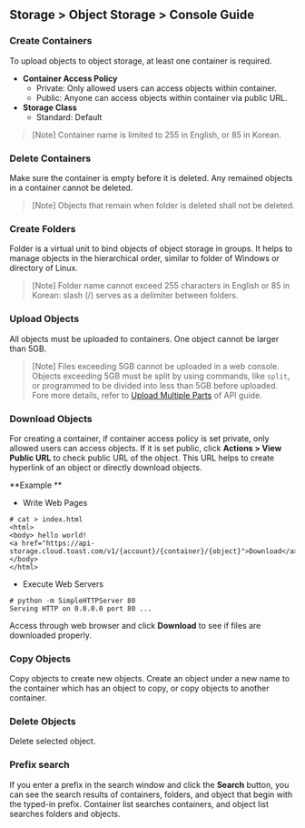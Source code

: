 ## Storage > Object Storage > Console Guide


### Create Containers 

To upload objects to object storage, at least one container is required. 

* **Container Access Policy**
    * Private: Only allowed users can access objects within container.
    * Public: Anyone can access objects within container via public URL.
* **Storage Class**
    * Standard: Default 

> [Note]
> Container name is limited to 255 in English, or 85 in Korean. 


### Delete Containers 
Make sure the container is empty before it is deleted. Any remained objects in a container cannot be deleted. 

> [Note]
> Objects that remain when folder is deleted shall not be deleted. 

### Create Folders 

Folder is a virtual unit to bind objects of object storage in groups. It helps to manage objects in the hierarchical order, similar to folder of Windows or directory of Linux. 

> [Note]
> Folder name cannot exceed 255 characters in English or 85 in Korean: slash (/) serves as a delimiter between folders. 


### Upload Objects 

All objects must be uploaded to containers. One object cannot be larger than 5GB. 

> [Note]
> Files exceeding 5GB cannot be uploaded in a web console. 
> Objects exceeding 5GB must be split by using commands, like  `split`, or programmed to be divided into less than 5GB before uploaded.  
> Fore more details, refer to [Upload Multiple Parts](api-guide/#_10) of API guide. 

### Download Objects 

For creating a container, if container access policy is set private, only allowed users can access objects. If it is set public, click **Actions > View Public URL** to check public URL of the object. This URL helps to create hyperlink of an object or directly download objects.   

**Example ** 

* Write Web Pages 

```
# cat > index.html
<html>
<body> hello world!
<a href="https://api-storage.cloud.toast.com/v1/{account}/{container}/{object}">Download</a>
</body>
</html>
```

* Execute Web Servers 

```
# python -m SimpleHTTPServer 80
Serving HTTP on 0.0.0.0 port 80 ...
```

Access through web browser and click **Download** to see if files are downloaded properly. 


### Copy Objects
Copy objects to create  new objects. Create an object under a new name to the container which has an object to copy, or copy objects to another container. 

### Delete Objects
Delete selected object.

### Prefix search
If you enter a prefix in the search window and click the **Search** button, you can see the search results of containers, folders, and object that begin with the typed-in prefix. Container list searches containers, and object list searches folders and objects.
